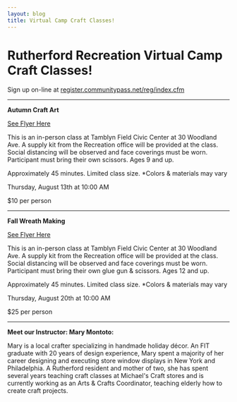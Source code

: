 ```yaml
---
layout: blog
title: Virtual Camp Craft Classes!
---
```



# Rutherford Recreation Virtual Camp Craft Classes! 

Sign up on-line at [register.communitypass.net/reg/index.cfm
](https://register.communitypass.net/reg/index.cfm)


---

**Autumn Craft Art**

[See Flyer Here](https://storage.googleapis.com/static.rutherford-nj.com/recreation/summer-2020/Fall%20Crafts%20Flyer.pdf)

This is an in-person class at Tamblyn Field Civic Center at 30 Woodland Ave. A supply kit from the Recreation office will be provided at the class.
Social distancing will be observed and face coverings must be worn. Participant must bring their own scissors. Ages 9 and up.

Approximately 45 minutes. Limited class size. *Colors & materials may vary

Thursday, August 13th at 10:00 AM

$10 per person

---

**Fall Wreath Making**

[See Flyer Here](https://storage.googleapis.com/static.rutherford-nj.com/recreation/summer-2020/Fall%20wreath%20Flyer.docx.pdf)

This is an in-person class at Tamblyn Field Civic Center at 30 Woodland Ave. A supply kit from the Recreation office will be provided at the class.
Social distancing will be observed and face coverings must be worn. Participant must bring their own glue gun & scissors. Ages 12 and up.

Approximately 45 minutes. Limited class size. *Colors & materials may vary

Thursday, August 20th at 10:00 AM

$25 per person

---


**Meet our Instructor: Mary Montoto:**

Mary is a local crafter specializing in handmade holiday décor. An FIT graduate with 20 years of design experience, Mary spent a majority of her career designing and executing store window displays in New York and Philadelphia. A Rutherford resident and mother of two, she has spent several years teaching craft classes at Michael's Craft stores and is currently working as an Arts & Crafts Coordinator, teaching elderly how to create craft projects. 
